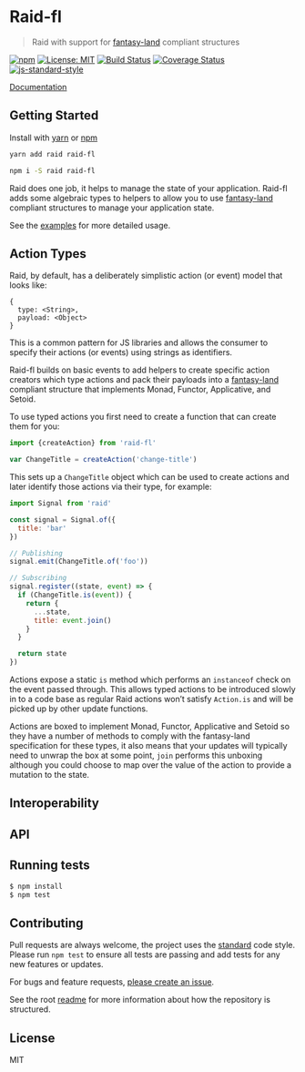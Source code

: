 
# Raid-fl

> Raid with support for [fantasy-land](https://github.com/fantasyland/fantasy-land) compliant structures

[![npm](https://img.shields.io/npm/v/raid-fl.svg?style=flat)](https://www.npmjs.com/package/raid-fl)
[![License: MIT](https://img.shields.io/badge/License-MIT-yellow.svg)](https://opensource.org/licenses/MIT)
[![Build Status](https://travis-ci.org/mattstyles/raid.svg?branch=master)](https://travis-ci.org/mattstyles/raid)
[![Coverage Status](https://coveralls.io/repos/mattstyles/raid/badge.svg?branch=master&service=github)](https://coveralls.io/github/mattstyles/raid?branch=master)
[![js-standard-style](https://img.shields.io/badge/code%20style-standard-brightgreen.svg)](http://standardjs.com/)

[Documentation](https://mattstyles.github.io/raid/)

## Getting Started

Install with [yarn](https://yarnpkg.com) or [npm](https://npmjs.com)

```sh
yarn add raid raid-fl
```

```sh
npm i -S raid raid-fl
```

Raid does one job, it helps to manage the state of your application. Raid-fl adds some algebraic types to helpers to allow you to use [fantasy-land](https://github.com/fantasyland/fantasy-land) compliant structures to manage your application state.

See the [examples](https://github.com/mattstyles/raid/blob/master/examples) for more detailed usage.

## Action Types

Raid, by default, has a deliberately simplistic action (or event) model that looks like:

```
{
  type: <String>,
  payload: <Object>
}
```

This is a common pattern for JS libraries and allows the consumer to specify their actions (or events) using strings as identifiers.

Raid-fl builds on basic events to add helpers to create specific action creators which type actions and pack their payloads into a [fantasy-land](https://github.com/fantasyland/fantasy-land) compliant structure that implements Monad, Functor, Applicative, and Setoid.

To use typed actions you first need to create a function that can create them for you:

```js
import {createAction} from 'raid-fl'

var ChangeTitle = createAction('change-title')
```

This sets up a `ChangeTitle` object which can be used to create actions and later identify those actions via their type, for example:

```js
import Signal from 'raid'

const signal = Signal.of({
  title: 'bar'
})

// Publishing
signal.emit(ChangeTitle.of('foo'))

// Subscribing
signal.register((state, event) => {
  if (ChangeTitle.is(event)) {
    return {
      ...state,
      title: event.join()
    }
  }

  return state
})
```

Actions expose a static `is` method which performs an `instanceof` check on the event passed through. This allows typed actions to be introduced slowly in to a code base as regular Raid actions won’t satisfy `Action.is` and will be picked up by other update functions.

Actions are boxed to implement Monad, Functor, Applicative and Setoid so they have a number of methods to comply with the fantasy-land specification for these types, it also means that your updates will typically need to unwrap the box at some point, `join` performs this unboxing although you could choose to map over the value of the action to provide a mutation to the state.

## Interoperability


## API


## Running tests

```sh
$ npm install
$ npm test
```

## Contributing

Pull requests are always welcome, the project uses the [standard](http://standardjs.com) code style. Please run `npm test` to ensure all tests are passing and add tests for any new features or updates.

For bugs and feature requests, [please create an issue](https://github.com/mattstyles/raid/issues).

See the root [readme](https://github.com/mattstyles/raid) for more information about how the repository is structured.

## License

MIT
